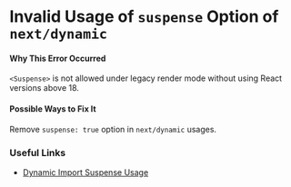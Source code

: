 # Invalid Usage of `suspense` Option of `next/dynamic`

#### Why This Error Occurred

`<Suspense>` is not allowed under legacy render mode without using React versions above 18.

#### Possible Ways to Fix It

Remove `suspense: true` option in `next/dynamic` usages.

### Useful Links

- [Dynamic Import Suspense Usage](https://nextjs.org/docs/advanced-features/dynamic-import#with-suspense)
